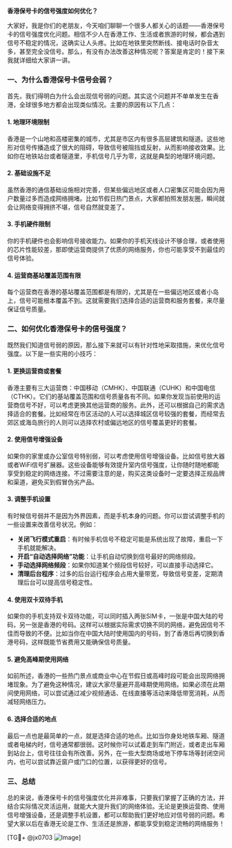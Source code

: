 **香港保号卡的信号强度如何优化？**

大家好，我是你们的老朋友，今天咱们聊聊一个很多人都关心的话题——香港保号卡的信号强度优化问题。相信不少人在香港工作、生活或者旅游的时候，都会遇到信号不稳定的情况，这确实让人头疼。比如在地铁里突然断线、接电话时杂音太多，甚至完全没信号。那么，有没有办法改善这种情况呢？答案是肯定的！接下来我就详细给大家讲一讲。

### 一、为什么香港保号卡信号会弱？

首先，我们得明白为什么会出现信号弱的问题。其实这个问题并不单单发生在香港，全球很多地方都会出现类似情况。主要的原因有以下几点：

#### 1. 地理环境限制
香港是一个山地和高楼密集的城市，尤其是市区内有很多高层建筑和隧道。这些地形对信号传播造成了很大的阻碍，导致信号被阻挡或反射，从而影响接收效果。比如你在地铁站台或者隧道里，手机信号几乎为零，这就是典型的地理环境问题。

#### 2. 基础设施不足
虽然香港的通信基础设施相对完善，但某些偏远地区或者人口密集区可能会因为用户数量过多而造成网络拥堵。比如节假日热门景点，大家都拍照发朋友圈，瞬间就会让网络变得拥挤不堪，信号自然就变差了。

#### 3. 手机硬件限制
你的手机硬件也会影响信号接收能力。如果你的手机天线设计不够合理，或者使用的芯片性能较差，那即使运营商提供了优质的网络服务，你也可能享受不到最佳的信号体验。

#### 4. 运营商基站覆盖范围有限
每个运营商在香港的基站覆盖范围都是有限的，尤其是在一些偏远地区或者小岛上，信号可能根本覆盖不到。这就需要我们选择合适的运营商和服务套餐，来尽量保证信号质量。

### 二、如何优化香港保号卡的信号强度？

既然我们知道信号弱的原因，那么接下来就可以有针对性地采取措施，来优化信号强度。以下是一些实用的小技巧：

#### 1. 更换运营商或套餐
香港主要有三大运营商：中国移动（CMHK）、中国联通（CUHK）和中国电信（CTHK）。它们的基站覆盖范围和信号质量各有不同。如果你发现当前使用的运营商信号不好，可以考虑更换其他运营商的服务。此外，还可以根据自己的需求选择适合的套餐。比如经常在市区活动的人可以选择城区信号较强的套餐，而经常去郊区或海岛旅行的人则可以选择农村或偏远地区的信号覆盖更好的套餐。

#### 2. 使用信号增强设备
如果你的家里或办公室信号特别弱，可以考虑使用信号增强设备。比如信号放大器或者WiFi信号扩展器。这些设备能够有效提升室内信号强度，让你随时随地都能享受到稳定的网络连接。不过需要注意的是，购买这类设备时一定要选择正规品牌和渠道，避免买到假冒伪劣产品。

#### 3. 调整手机设置
有时候信号弱并不是因为外界因素，而是手机本身的问题。你可以尝试调整手机的一些设置来改善信号状况。例如：
- **关闭飞行模式重启**：有时候手机信号不稳定可能是系统出现了故障，重启一下手机就能解决。
- **开启“自动选择网络”功能**：让手机自动切换到信号最好的网络频段。
- **手动选择网络频段**：如果你知道某个频段信号较好，可以直接手动选择它。
- **清理后台程序**：过多的后台运行程序会占用大量带宽，导致信号变差，定期清理后台可以提高信号稳定性。

#### 4. 使用双卡双待手机
如果你的手机支持双卡双待功能，可以同时插入两张SIM卡，一张是中国大陆的号码，另一张是香港的号码。这样可以根据实际需求切换不同的网络，避免因信号不佳而导致的不便。比如当你在中国大陆时使用国内的号码，到了香港后再切换到香港号码，这样既能节省费用又能确保信号质量。

#### 5. 避免高峰期使用网络
如前所述，香港的一些热门景点或商业中心在节假日或高峰时段可能会出现网络拥堵现象。为了避免这种情况，建议大家尽量避开高峰期使用网络。如果必须在此期间使用网络，可以尝试通过减少视频通话、在线直播等活动来降低带宽消耗，从而减轻网络压力。

#### 6. 选择合适的地点
最后一点也是最简单的一点，就是选择合适的地点。比如当你身处地铁车厢、隧道或者电梯内时，信号通常都很弱。这时候你可以试着走到车门附近，或者走出车厢到站台上，信号往往会有所改善。另外，在一些大型商场或地下停车场等封闭空间内，也可以尝试靠近窗户或门口的位置，以获得更好的信号。

### 三、总结

总的来说，香港保号卡的信号强度优化并非难事，只要我们掌握了正确的方法，并结合实际情况灵活运用，就能大大提升我们的网络体验。无论是更换运营商、使用信号增强设备，还是调整手机设置，都可以帮助我们更好地应对信号弱的问题。希望大家以后在香港无论是工作、生活还是旅游，都能享受到稳定流畅的网络服务！

[TG💪+ @jx0703 ![Image](https://github.com/user-attachments/assets/dbca1d08-cadb-493c-b0ec-ad6f7a83f270)]